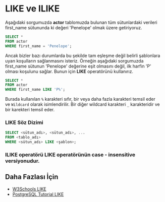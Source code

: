 LIKE ve ILIKE
======

Aşağıdaki sorgumuzda **actor** tablomuzda bulunan tüm sütunlardaki verileri first_name sütununda ki değeri 'Penelope' olmak üzere getiriyoruz. 

```SQL
SELECT *
FROM actor
WHERE first_name = 'Penelope';
```
Ancak bizler bazı durumlarda bu şekilde tam eşleşme değil belirli şablonlara uyan koşulların sağlanmasını isteriz. Örneğin aşağıdaki sorgumuzda
first_name sütunun 'Penelope' değerine eşit olmasını değil, ilk harfin 'P' olması koşulunu sağlar. Bunun için **LIKE** operatörünü kullanırız.

```SQL
SELECT *
FROM actor
WHERE first_name LIKE 'P%';
```

Burada kullanılan `%` karakteri sıfır, bir veya daha fazla karakteri temsil eder ve `Wildcard` olarak isimlendirilir. Bir diğer wildcard karakteri `_`
karakteridir ve bir karekteri temsil eder.

### LIKE Söz Dizimi

```SQL
SELECT <sütun_adı>, <sütun_adı>, ...
FROM <tablo_adı>
WHERE <sütun_adı> LIKE <şablon>;
```

### ILIKE operatörü LIKE operatörünün case - insensitive versiyonudur.


## Daha Fazlası İçin
- [W3Schools LIKE](https://www.w3schools.com/sql/sql_like.asp)
- [PostgreSQL Tutorial LIKE](https://www.postgresqltutorial.com/postgresql-like/)




